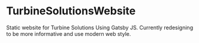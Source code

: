 # TurbineSolutionsWebsite
Static website for Turbine Solutions Using Gatsby JS. Currently redesigning to be more informative and use modern web style.
